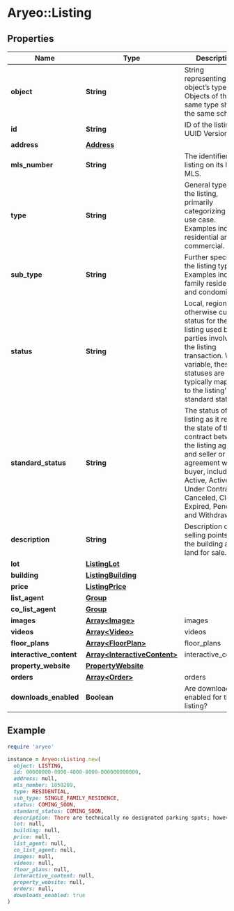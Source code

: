 # Aryeo::Listing

## Properties

| Name | Type | Description | Notes |
| ---- | ---- | ----------- | ----- |
| **object** | **String** | String representing the object’s type. Objects of the same type share the same schema. |  |
| **id** | **String** | ID of the listing. UUID Version 4. |  |
| **address** | [**Address**](Address.md) |  |  |
| **mls_number** | **String** | The identifier for a listing on its local MLS.  | [optional] |
| **type** | **String** | General type of the listing, primarily categorizing its use case. Examples include residential and commercial.  | [optional] |
| **sub_type** | **String** | Further specifies the listing type. Examples include family residence and condominium. | [optional] |
| **status** | **String** | Local, regional, or otherwise custom status for the listing used by the parties involved in the listing transaction. While variable, these statuses are typically mapped to the listing&#39;s standard status. | [optional] |
| **standard_status** | **String** | The status of the listing as it reflects the state of the contract between the listing agent and seller or an agreement with a buyer, including Active, Active Under Contract, Canceled, Closed, Expired, Pending, and Withdrawn. | [optional] |
| **description** | **String** | Description of the selling points of the building and/or land for sale.  | [optional] |
| **lot** | [**ListingLot**](ListingLot.md) |  | [optional] |
| **building** | [**ListingBuilding**](ListingBuilding.md) |  | [optional] |
| **price** | [**ListingPrice**](ListingPrice.md) |  | [optional] |
| **list_agent** | [**Group**](Group.md) |  | [optional] |
| **co_list_agent** | [**Group**](Group.md) |  | [optional] |
| **images** | [**Array&lt;Image&gt;**](Image.md) | images | [optional] |
| **videos** | [**Array&lt;Video&gt;**](Video.md) | videos | [optional] |
| **floor_plans** | [**Array&lt;FloorPlan&gt;**](FloorPlan.md) | floor_plans | [optional] |
| **interactive_content** | [**Array&lt;InteractiveContent&gt;**](InteractiveContent.md) | interactive_content | [optional] |
| **property_website** | [**PropertyWebsite**](PropertyWebsite.md) |  | [optional] |
| **orders** | [**Array&lt;Order&gt;**](Order.md) | orders | [optional] |
| **downloads_enabled** | **Boolean** | Are downloads enabled for this listing? |  |

## Example

```ruby
require 'aryeo'

instance = Aryeo::Listing.new(
  object: LISTING,
  id: 00000000-0000-4000-8000-000000000000,
  address: null,
  mls_number: 1850209,
  type: RESIDENTIAL,
  sub_type: SINGLE_FAMILY_RESIDENCE,
  status: COMING_SOON,
  standard_status: COMING_SOON,
  description: There are technically no designated parking spots; however, the driveway, on the back of the house, can easily park 3 standard-sized vehicles.,
  lot: null,
  building: null,
  price: null,
  list_agent: null,
  co_list_agent: null,
  images: null,
  videos: null,
  floor_plans: null,
  interactive_content: null,
  property_website: null,
  orders: null,
  downloads_enabled: true
)
```

